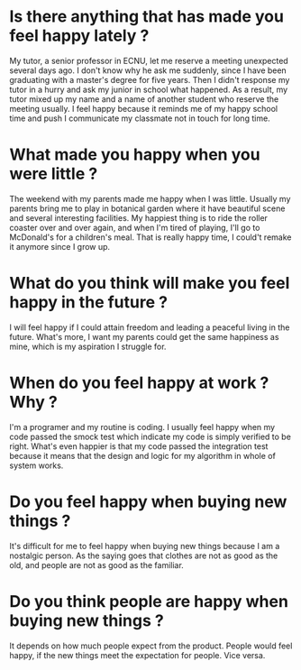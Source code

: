 # Is there anything that has made you feel happy lately ?
My tutor, a senior professor in ECNU, let me reserve a meeting unexpected several days ago. I don't know why he ask me suddenly, since I have been graduating with a master's degree for five years. Then I didn't response my tutor in a hurry and ask my junior in school what happened. As a result, my tutor mixed up my name and a name of another student who reserve the meeting usually. I feel happy because it reminds me of my happy school time and push I communicate my classmate not in touch for long time.

# What made you happy when you were little ?
The weekend with my parents made me happy when I was little. Usually my parents bring me to play in botanical garden where it have beautiful scene and several interesting facilities. My happiest thing is to ride the roller coaster over and over again, and when I'm tired of playing, I'll go to McDonald's for a children's meal. That is really happy time, I could't remake it anymore since I grow up.

# What do you think will make you feel happy in the future ?
I will feel happy if I could attain freedom and leading a peaceful living in the future. What's more, I want my parents could get the same happiness as mine, which is my aspiration I struggle for.

# When do you feel happy at work ? Why ?
I'm a programer and my routine is coding. I usually feel happy when my code passed the smock test which indicate my code is simply verified to be right. What's even happier is that my code passed the integration test because it means that the design and logic for my algorithm in whole of system works.

# Do you feel happy when buying new things ?
It's difficult for me to feel happy when buying new things because I am a nostalgic person. As the saying goes that clothes are not as good as the old, and people are not as good as the familiar.

# Do you think people are happy when buying new things ?
It depends on how much people expect from the product. People would feel happy, if the new things meet the expectation for people. Vice versa.



